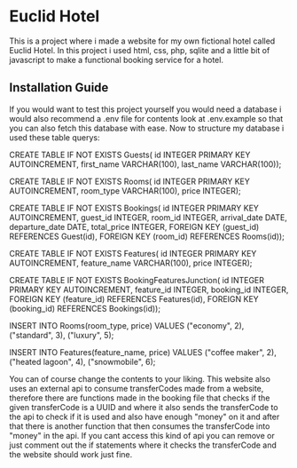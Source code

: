 # Euclid Hotel

This is a project where i made a website for my own fictional hotel called Euclid Hotel. In this project i used html, css, php, sqlite and a little bit of javascript to make a functional booking service for a hotel.

## Installation Guide

If you would want to test this project yourself you would need a database i would also recommend a .env file for contents look at .env.example so that you can also fetch this database with ease. Now to structure my database i used these table querys:

CREATE TABLE IF NOT EXISTS Guests(
id INTEGER PRIMARY KEY AUTOINCREMENT,
first_name VARCHAR(100),
last_name VARCHAR(100));

CREATE TABLE IF NOT EXISTS Rooms(
id INTEGER PRIMARY KEY AUTOINCREMENT,
room_type VARCHAR(100),
price INTEGER);

CREATE TABLE IF NOT EXISTS Bookings(
id INTEGER PRIMARY KEY AUTOINCREMENT,
guest_id INTEGER,
room_id INTEGER,
arrival_date DATE,
departure_date DATE,
total_price INTEGER,
FOREIGN KEY (guest_id) REFERENCES Guest(id),
FOREIGN KEY (room_id) REFERENCES Rooms(id));

CREATE TABLE IF NOT EXISTS Features(
id INTEGER PRIMARY KEY AUTOINCREMENT,
feature_name VARCHAR(100),
price INTEGER);

CREATE TABLE IF NOT EXISTS BookingFeaturesJunction(
id INTEGER PRIMARY KEY AUTOINCREMENT,
feature_id INTEGER,
booking_id INTEGER,
FOREIGN KEY (feature_id) REFERENCES Features(id),
FOREIGN KEY (booking_id) REFERENCES Bookings(id));

INSERT INTO Rooms(room_type, price)
VALUES ("economy", 2), ("standard", 3), ("luxury", 5);

INSERT INTO Features(feature_name, price)
VALUES ("coffee maker", 2), ("heated lagoon", 4), ("snowmobile", 6);

You can of course change the contents to your liking. This website also uses an external api to consume transferCodes made from a website, therefore there are functions made in the booking file that checks if the given transferCode is a UUID and where it also sends the transferCode to the api to check if it is used and also have enough "money" on it and after that there is another function that then consumes the transferCode into "money" in the api. If you cant access this kind of api you can remove or just comment out the if statements where it checks the transferCode and the website should work just fine.